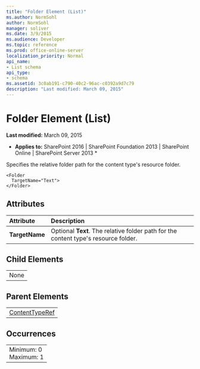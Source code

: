```yaml
---
title: "Folder Element (List)"
ms.author: NormSohl
author: NormSohl
manager: soliver
ms.date: 3/9/2015
ms.audience: Developer
ms.topic: reference
ms.prod: office-online-server
localization_priority: Normal
api_name:
- List schema
api_type:
- schema
ms.assetid: 3c0ab191-c790-40c2-96ac-c0392a9d7c79
description: "Last modified: March 09, 2015"
---
```


# Folder Element (List)

 **Last modified:** March 09, 2015 
  
 * **Applies to:** SharePoint 2016 | SharePoint Foundation 2013 | SharePoint Online | SharePoint Server 2013 * 
  
Specifies the relative folder path for the content type's resource folder.
  
```
<Folder
  TargetName="Text">
</Folder>
```

## Attributes

|**Attribute**|**Description**|
|:-----|:-----|
|**TargetName** <br/> |Optional **Text**. The relative folder path for the content type's resource folder.  <br/> |
   
## Child Elements

||
|:-----|
|None |
   
## Parent Elements

||
|:-----|
|[ContentTypeRef](contenttyperef-element-list.md)|
   
## Occurrences

||
|:-----|
|Minimum: 0  <br/> Maximum: 1  <br/> |
   

